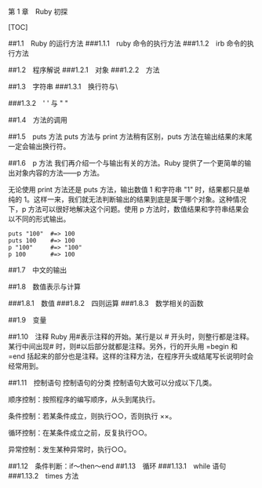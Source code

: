 第 1 章　Ruby 初探

[TOC]

##1.1　Ruby 的运行方法
###1.1.1　ruby 命令的执行方法
###1.1.2　irb 命令的执行方法

##1.2　程序解说
###1.2.1　对象
###1.2.2　方法

##1.3　字符串
###1.3.1　换行符与\

###1.3.2　' ' 与 " "

##1.4　方法的调用

##1.5　puts 方法
puts 方法与 print 方法稍有区别，puts 方法在输出结果的末尾一定会输出换行符。

##1.6　p 方法
我们再介绍一个与输出有关的方法。Ruby 提供了一个更简单的输出对象内容的方法——p 方法。

无论使用 print 方法还是 puts 方法，输出数值 1 和字符串 "1" 时，结果都只是单纯的 1。这样一来，我们就无法判断输出的结果到底是属于哪个对象。这种情况下，p 方法可以很好地解决这个问题。使用 p 方法时，数值结果和字符串结果会以不同的形式输出。
```
puts "100"  #=> 100
puts 100    #=> 100
p "100"     #=> "100"
p 100       #=> 100
```

##1.7　中文的输出

##1.8　数值表示与计算

###1.8.1　数值
###1.8.2　四则运算
###1.8.3　数学相关的函数

##1.9　变量

##1.10　注释
Ruby 用#表示注释的开始。某行是以 # 开头时，则整行都是注释。某行中间出现# 时，则#以后部分就都是注释。另外，行的开头用 =begin 和 =end 括起来的部分也是注释。这样的注释方法，在程序开头或结尾写长说明时会经常用到。

##1.11　控制语句
控制语句的分类
控制语句大致可以分成以下几类。

顺序控制：按照程序的编写顺序，从头到尾执行。

条件控制：若某条件成立，则执行○○，否则执行 ××。

循环控制：在某条件成立之前，反复执行○○。

异常控制：发生某种异常时，执行○○。

##1.12　条件判断：if～then～end
##1.13　循环
###1.13.1　while 语句
###1.13.2　times 方法

